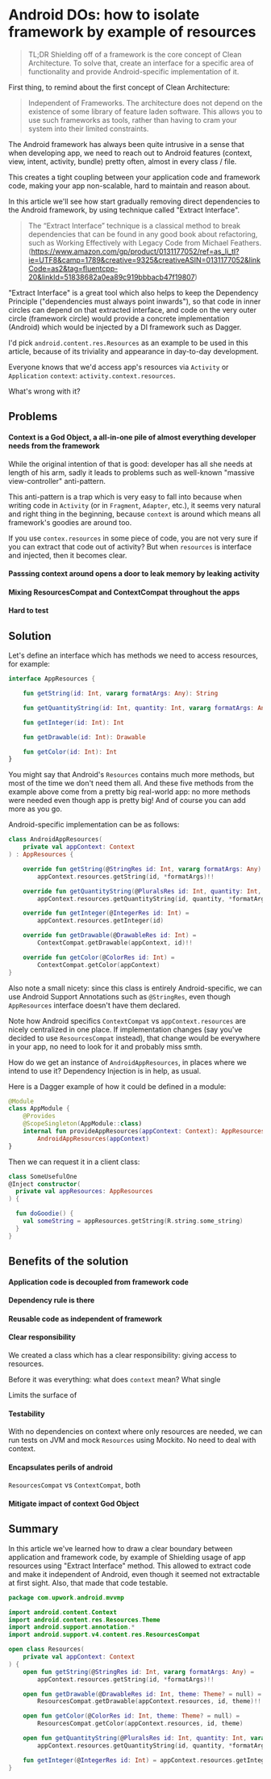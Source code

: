 Android DOs: how to isolate framework by example of resources
=======

> TL;DR Shielding off of a framework is the core concept of Clean Architecture. To solve that, create an interface for a specific area of functionality and provide Android-specific implementation of it.

First thing, to remind about the first concept of Clean Architecture:

>Independent of Frameworks. The architecture does not depend on the existence of some library of feature laden software. This allows you to use such frameworks as tools, rather than having to cram your system into their limited constraints.

The Android framework has always been quite intrusive in a sense that when developing app, we need to reach out to Android features (context, view, intent, activity, bundle) pretty often, almost in every class / file.

This creates a tight coupling between your application code and framework code, making your app non-scalable, hard to maintain and reason about.

In this article we'll see how start gradually removing direct dependencies to the Android framework, by using technique called "Extract Interface".

> The “Extract Interface” technique is a classical method to break dependencies that can be found in any good book about refactoring, such as Working Effectively with Legacy Code from Michael Feathers.(https://www.amazon.com/gp/product/0131177052/ref=as_li_tl?ie=UTF8&camp=1789&creative=9325&creativeASIN=0131177052&linkCode=as2&tag=fluentcpp-20&linkId=51838682a0ea89c919bbbacb47f19807)

"Extract Interface" is a great tool which also helps to keep the Dependency Principle ("dependencies must always point inwards"), so that code in inner circles can depend on that extracted interface, and code on the very outer circle (framework circle) would provide a concrete implementation (Android) which would be injected by a DI framework such as Dagger.

I'd pick `android.content.res.Resources` as an example to be used in this article, because of its triviality and appearance in day-to-day development.

Everyone knows that we'd access app's resources via `Activity` or `Application` `context`: `activity.context.resources`.

What's wrong with it?

## Problems

#### Context is a God Object, a all-in-one pile of almost everything developer needs from the framework

While the original intention of that is good: developer has all she needs at length of his arm, sadly it leads to problems such as well-known "massive view-controller" anti-pattern.

This anti-pattern is a trap which is very easy to fall into because when writing code in `Activity` (or in `Fragment`, `Adapter`, etc.), it seems very natural and right thing in the beginning, because `context` is around which means all framework's goodies are around too.

If you use `contex.resources` in some piece of code, you are not very sure if you can extract that code out of activity? But when `resources` is interface and injected, then it becomes clear.

#### Passsing context around opens a door to leak memory by leaking activity

#### Mixing ResourcesCompat and ContextCompat throughout the apps

#### Hard to test

## Solution

Let's define an interface which has methods we need to access resources, for example:

```Kotlin
interface AppResources {

    fun getString(id: Int, vararg formatArgs: Any): String

    fun getQuantityString(id: Int, quantity: Int, vararg formatArgs: Any): String

    fun getInteger(id: Int): Int

    fun getDrawable(id: Int): Drawable

    fun getColor(id: Int): Int
}
```

You might say that Android's `Resources` contains much more methods, but most of the time we don't need them all. And these five methods from the example above come from a pretty big real-world app: no more methods were needed even though app is pretty big! And of course you can add more as you go.

Android-specific implementation can be as follows:

```Kotlin
class AndroidAppResources(
    private val appContext: Context
) : AppResources {

    override fun getString(@StringRes id: Int, vararg formatArgs: Any) =
        appContext.resources.getString(id, *formatArgs)!!

    override fun getQuantityString(@PluralsRes id: Int, quantity: Int, vararg formatArgs: Any) =
        appContext.resources.getQuantityString(id, quantity, *formatArgs)!!

    override fun getInteger(@IntegerRes id: Int) =
        appContext.resources.getInteger(id)

    override fun getDrawable(@DrawableRes id: Int) =
        ContextCompat.getDrawable(appContext, id)!!

    override fun getColor(@ColorRes id: Int) =
        ContextCompat.getColor(appContext)
}
```

Also note a small nicety: since this class is entirely Android-specific, we can use Android Support Annotations such as `@StringRes`, even though `AppResources` interface doesn't have them declared.

Note how Android specifics `ContextCompat` vs `appContext.resources` are nicely centralized in one place. If implementation changes (say you've decided to use `ResourcesCompat` instead), that change would be everywhere in your app, no need to look for it and probably miss smth.

How do we get an instance of `AndroidAppResources`, in places where we intend to use it? Dependency Injection is in help, as usual.

Here is a Dagger example of how it could be defined in a module:

```Kotlin
@Module
class AppModule {
    @Provides
    @ScopeSingleton(AppModule::class)
    internal fun provideAppResources(appContext: Context): AppResources =
        AndroidAppResources(appContext)
}
```

Then we can request it in a client class:

```Kotlin
class SomeUsefulOne
@Inject constructor(
  private val appResources: AppResources
) {

  fun doGoodie() {
    val someString = appResources.getString(R.string.some_string)
  }
}
```


## Benefits of the solution

#### Application code is decoupled from framework code

#### Dependency rule is there

#### Reusable code as independent of framework

#### Clear responsibility

We created a class which has a clear responsibility: giving access to resources.

Before it was everything: what does `context` mean? What single

Limits the surface of

#### Testability

With no dependencies on context where only resources are needed, we can run tests on JVM and mock `Resources` using Mockito. No need to deal with context.

#### Encapsulates perils of android

`ResourcesCompat` vs `ContextCompat`, both

#### Mitigate impact of context God Object

## Summary

In this article we've learned how to draw a clear boundary between application and framework code, by example of Shielding usage of app resources using "Extract Interface" method. This allowed to extract code and make it independent of Android, even though it seemed not extractable at first sight. Also, that made that code testable.



```Kotlin
package com.upwork.android.mvvmp

import android.content.Context
import android.content.res.Resources.Theme
import android.support.annotation.*
import android.support.v4.content.res.ResourcesCompat

open class Resources(
    private val appContext: Context
) {
    open fun getString(@StringRes id: Int, vararg formatArgs: Any) =
        appContext.resources.getString(id, *formatArgs)!!

    open fun getDrawable(@DrawableRes id: Int, theme: Theme? = null) =
        ResourcesCompat.getDrawable(appContext.resources, id, theme)!!

    open fun getColor(@ColorRes id: Int, theme: Theme? = null) =
        ResourcesCompat.getColor(appContext.resources, id, theme)

    open fun getQuantityString(@PluralsRes id: Int, quantity: Int, vararg formatArgs: Any) =
        appContext.resources.getQuantityString(id, quantity, *formatArgs)!!

    fun getInteger(@IntegerRes id: Int) = appContext.resources.getInteger(id)
}
```
